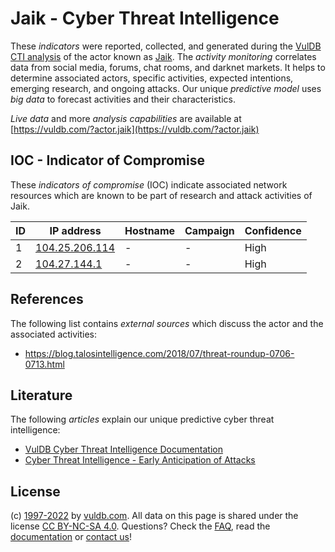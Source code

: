 # Jaik - Cyber Threat Intelligence

These _indicators_ were reported, collected, and generated during the [VulDB CTI analysis](https://vuldb.com/?kb.cti) of the actor known as [Jaik](https://vuldb.com/?actor.jaik). The _activity monitoring_ correlates data from social media, forums, chat rooms, and darknet markets. It helps to determine associated actors, specific activities, expected intentions, emerging research, and ongoing attacks. Our unique _predictive model_ uses _big data_ to forecast activities and their characteristics.

_Live data_ and more _analysis capabilities_ are available at [https://vuldb.com/?actor.jaik](https://vuldb.com/?actor.jaik)

## IOC - Indicator of Compromise

These _indicators of compromise_ (IOC) indicate associated network resources which are known to be part of research and attack activities of Jaik.

ID | IP address | Hostname | Campaign | Confidence
-- | ---------- | -------- | -------- | ----------
1 | [104.25.206.114](https://vuldb.com/?ip.104.25.206.114) | - | - | High
2 | [104.27.144.1](https://vuldb.com/?ip.104.27.144.1) | - | - | High

## References

The following list contains _external sources_ which discuss the actor and the associated activities:

* https://blog.talosintelligence.com/2018/07/threat-roundup-0706-0713.html

## Literature

The following _articles_ explain our unique predictive cyber threat intelligence:

* [VulDB Cyber Threat Intelligence Documentation](https://vuldb.com/?kb.cti)
* [Cyber Threat Intelligence - Early Anticipation of Attacks](https://www.scip.ch/en/?labs.20201022)

## License

(c) [1997-2022](https://vuldb.com/?kb.changelog) by [vuldb.com](https://vuldb.com/?kb.about). All data on this page is shared under the license [CC BY-NC-SA 4.0](https://creativecommons.org/licenses/by-nc-sa/4.0/). Questions? Check the [FAQ](https://vuldb.com/?kb.faq), read the [documentation](https://vuldb.com/?kb) or [contact us](https://vuldb.com/?contact)!
